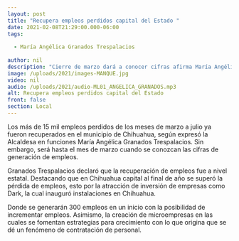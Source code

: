 ```yaml
---
layout: post
title: "Recupera empleos perdidos capital del Estado "
date: 2021-02-08T21:29:00.000-06:00
tags:
  
  - María Angélica Granados Trespalacios
  
author: nil
description: "Cierre de marzo dará a conocer cifras afirma María Angélica Granados Trespalacios"
image: /uploads/2021/images-MANQUE.jpg
video: nil
audio: /uploads/2021/audio-ML01_ANGELICA_GRANADOS.mp3
alt: Recupera empleos perdidos capital del Estado 
front: false
section: Local
---
```


Los más de 15 mil empleos perdidos de los meses de marzo a julio ya fueron recuperados en el municipio de Chihuahua, según expresó la Alcaldesa en funciones María Angélica Granados Trespalacios. Sin embargo, será hasta el mes de marzo cuando se conozcan las cifras de generación de empleos.

Granados Trespalacios declaró que la recuperación de empleos fue a nivel estatal. Destacando que en Chihuahua capital al final de año se superó la pérdida de empleos, esto por la atracción de inversión de empresas como Dark, la cual inauguró instalaciones en Chihuahua.

Donde se generarán 300 empleos en un inicio con la posibilidad de incrementar empleos. Asimismo, la creación de microempresas en las cuales se fomentan estrategias para crecimiento con lo que origina que se dé un fenómeno de contratación de personal.